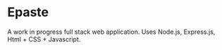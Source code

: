 # Epaste
A work in progress full stack web application. Uses Node.js, Express.js, Html + CSS + Javascript. 
